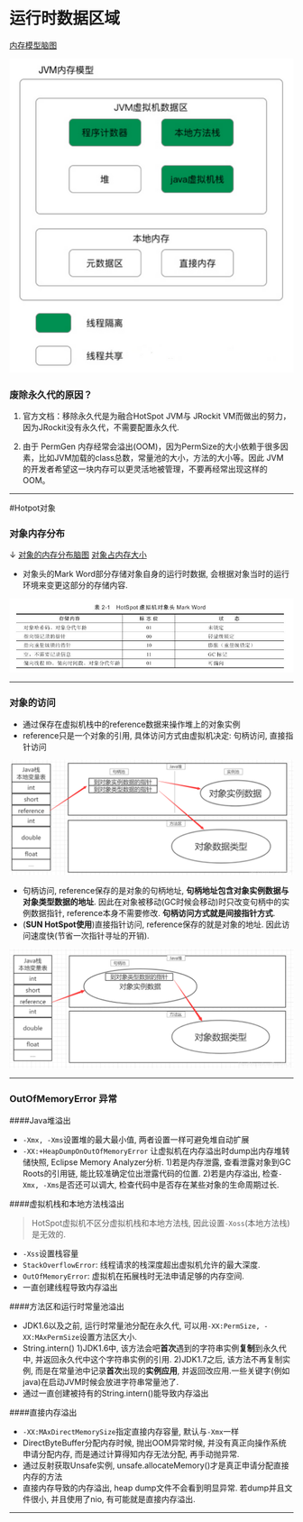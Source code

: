 # 运行时数据区域
[内存模型脑图](http://naotu.baidu.com/file/b353909f25734fbb1c27bc90a2104ce0?token=6227939a8fb74098)

![](img/1240-20200902000707487.png)


### 废除永久代的原因？
1. 官方文档：移除永久代是为融合HotSpot JVM与 JRockit VM而做出的努力，因为JRockit没有永久代，不需要配置永久代.

2. 由于 PermGen 内存经常会溢出(OOM)，因为PermSize的大小依赖于很多因素，比如JVM加载的class总数，常量池的大小，方法的大小等。因此 JVM 的开发者希望这一块内存可以更灵活地被管理，不要再经常出现这样的 OOM。

---

#Hotpot对象
### 对象内存分布
↓
[对象的内存分布脑图](http://naotu.baidu.com/file/d43348634640270b63c1ce4db6da6273?token=76520791ce1e9c6c)
[对象占内存大小](https://blog.csdn.net/qq_15037231/article/details/102605981)

- 对象头的Mark Word部分存储对象自身的运行时数据,  会根据对象当时的运行环境来变更这部分的存储内容. 

![](img/1240-20200902000712446.png)


---

### 对象的访问
* 通过保存在虚拟机栈中的reference数据来操作堆上的对象实例
* reference只是一个对象的引用, 具体访问方式由虚拟机决定: 句柄访问, 直接指针访问

![句柄访问](img/1240-20200902000717311.png)

* 句柄访问, reference保存的是对象的句柄地址, **句柄地址包含对象实例数据与对象类型数据的地址**. 因此在对象被移动(GC时候会移动)时只改变句柄中的实例数据指针, reference本身不需要修改. **句柄访问方式就是间接指针方式**.
* (**SUN HotSpot使用**)直接指针访问, reference保存的就是对象的地址. 因此访问速度快(节省一次指针寻址的开销). 

![直接指针访问](img/1240-20200902000720013.png)

---

### OutOfMemoryError 异常
####Java堆溢出
* ``-Xmx, -Xms``设置堆的最大最小值,  两者设置一样可避免堆自动扩展
* ``-XX:+HeapDumpOnOutOfMemoryError`` 让虚拟机在内存溢出时dump出内存堆转储快照, Eclipse Memory Analyzer分析.
1)若是内存泄露, 查看泄露对象到GC Roots的引用链, 能比较准确定位出泄露代码的位置.
2)若是内存溢出, 检查``-Xmx, -Xms``是否还可以调大, 检查代码中是否存在某些对象的生命周期过长.

####虚拟机栈和本地方法栈溢出
> HotSpot虚拟机不区分虚拟机栈和本地方法栈, 因此设置``-Xoss``(本地方法栈)是无效的.
* ``-Xss``设置栈容量
* ``StackOverflowError``: 线程请求的栈深度超出虚拟机允许的最大深度.
* ``OutOfMemoryError``: 虚拟机在拓展栈时无法申请足够的内存空间.
* 一直创建线程导致内存溢出

####方法区和运行时常量池溢出
* JDK1.6以及之前, 运行时常量池分配在永久代, 可以用``-XX:PermSize, -XX:MAxPermSize``设置方法区大小.
* String.intern()
1)JDK1.6中, 该方法会吧**首次**遇到的字符串实例**复制**到永久代中, 并返回永久代中这个字符串实例的引用.
2)JDK1.7之后, 该方法不再复制实例, 而是在常量池中记录**首次**出现的**实例应用**, 并返回改应用.一些关键字(例如java)在启动JVM时候会放进字符串常量池了.
* 通过一直创建被持有的String.intern()能导致内存溢出

####直接内存溢出
* ``-XX:MAxDirectMemorySize``指定直接内存容量, 默认与``-Xmx``一样
* DirectByteBuffer分配内存时候, 抛出OOM异常时候, 并没有真正向操作系统申请分配内存, 而是通过计算得知内存无法分配, 再手动抛异常.
* 通过反射获取Unsafe实例, unsafe.allocateMemory()才是真正申请分配直接内存的方法
* 直接内存导致的内存溢出, heap dump文件不会看到明显异常. 若dump并且文件很小, 并且使用了nio, 有可能就是直接内存溢出.

---
